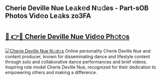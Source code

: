 ## Cherie Deville Nue Le𝚊k𝚎d N𝚞𝚍es - Part-sOB Photos Vid𝚎o Le𝚊ks zo3FA

# <h2><a href="http://fb6m02.evod.top/?m=Cherie+Deville+Nue">🔗 👉🔴 Cherie Deville Nue Vid𝚎o Ph𝚘t𝚘s</a></h2>

[![Cherie Deville Nue N𝚞d𝚎s](https://i.imgur.com/8V9OHl7.gif)](http://fb6m02.evod.top/?m=Cherie+Deville+Nue)
Online personality Cherie Deville Nue and content producer, known for disseminating dance and lifestyle content through solo and collaborative dance performances and brief videos. Inspiring role model Cherie Deville Nue, recognized for their dedication to empowering others and making a difference. 
